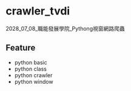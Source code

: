 # crawler_tvdi
2028_07_08_職能發展學院_Pythong視窗網路爬蟲

## Feature

- python basic
- python class
- python crawler
- python window